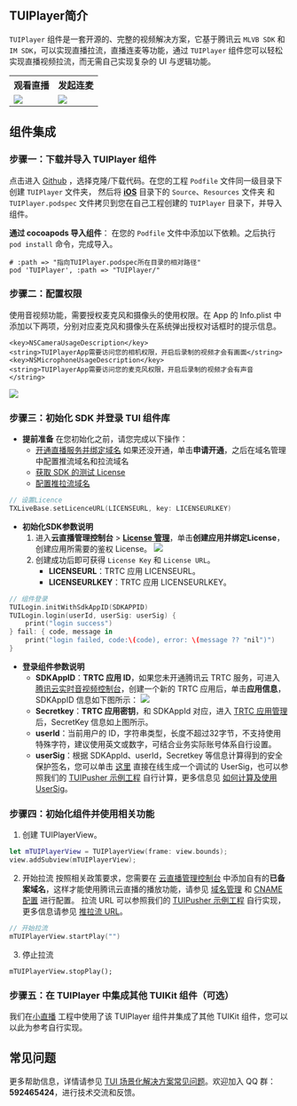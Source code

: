 ## TUIPlayer简介
`TUIPlayer` 组件是一套开源的、完整的视频解决方案，它基于腾讯云 `MLVB SDK` 和` IM SDK`，可以实现直播拉流，直播连麦等功能，通过 `TUIPlayer` 组件您可以轻松实现直播视频拉流，而无需自己实现复杂的 UI 与逻辑功能。
<table>
<tr>
   <th style="text-align:center">观看直播</th>
   <th style="text-align:center">发起连麦</th>
 </tr>
<tr>
<td><img src="https://qcloudimg.tencent-cloud.cn/raw/9cbd0d20c12b86a87436fc72e0b4950d.jpg"/></td>
<td><img src="https://qcloudimg.tencent-cloud.cn/raw/4125d61586106e87a414d738848ad0c6.jpg"/></td>
</tr>
</table>

[](id:model)
## 组件集成
[](id:model.step1)
### 步骤一：下载并导入 TUIPlayer 组件
点击进入 [Github](https://github.com/LiteAV-TUIKit/TUIPlayer) ，选择克隆/下载代码。在您的工程 `Podfile` 文件同一级目录下创建 `TUIPlayer` 文件夹， 然后将 [**iOS**](https://github.com/tencentyun/TUIPlayer/tree/main/iOS) 目录下的 `Source`、`Resources` 文件夹 和 `TUIPlayer.podspec` 文件拷贝到您在自己工程创建的 `TUIPlayer` 目录下，并导入组件。

**通过 cocoapods 导入组件**：
在您的 `Podfile` 文件中添加以下依赖。之后执行 `pod install` 命令，完成导入。
```
# :path => "指向TUIPlayer.podspec所在目录的相对路径"
pod 'TUIPlayer', :path => "TUIPlayer/"
```


[](id:model.step2)
### 步骤二：配置权限
使用音视频功能，需要授权麦克风和摄像头的使用权限。在 App 的 Info.plist 中添加以下两项，分别对应麦克风和摄像头在系统弹出授权对话框时的提示信息。

```
<key>NSCameraUsageDescription</key>
<string>TUIPlayerApp需要访问您的相机权限，开启后录制的视频才会有画面</string>
<key>NSMicrophoneUsageDescription</key>
<string>TUIPlayerApp需要访问您的麦克风权限，开启后录制的视频才会有声音</string>
```
![](https://main.qcloudimg.com/raw/54cc6989a8225700ff57494cba819c7b.jpg)


[](id:model.step3)
### 步骤三：初始化 SDK 并登录 TUI 组件库
- **提前准备**
在您初始化之前，请您完成以下操作：
	-  [开通直播服务并绑定域名](https://console.cloud.tencent.com/live/livestat) 如果还没开通，单击**申请开通**，之后在域名管理中配置推流域名和拉流域名
	- [获取 SDK 的测试 License](https://console.cloud.tencent.com/live/license) 
	- [配置推拉流域名](https://console.cloud.tencent.com/live/domainmanage)
```Swift
// 设置Licence
TXLiveBase.setLicenceURL(LICENSEURL, key: LICENSEURLKEY)
```
- **初始化SDK参数说明**
	1. 进入**云直播管理控制台** > **[License 管理](https://console.cloud.tencent.com/live/license)**，单击**创建应用并绑定License**，创建应用所需要的鉴权 License。
![](https://qcloudimg.tencent-cloud.cn/raw/886dbc5cf9cea301a69a7c06c80390d4.png)
	2. 创建成功后即可获得 `License Key` 和 `License URL`。
		- **LICENSEURL**：TRTC 应用 LICENSEURL。
		- **LICENSEURLKEY**：TRTC 应用 LICENSEURLKEY。
```Swift
// 组件登录
TUILogin.initWithSdkAppID(SDKAPPID)
TUILogin.login(userId, userSig: userSig) {
    print("login success")
} fail: { code, message in
    print("login failed, code:\(code), error: \(message ?? "nil")")
}
```
- **登录组件参数说明**
	- **SDKAppID**：**TRTC 应用 ID**，如果您未开通腾讯云 TRTC 服务，可进入 [腾讯云实时音视频控制台](https://console.cloud.tencent.com/trtc/app)，创建一个新的 TRTC 应用后，单击**应用信息**，SDKAppID 信息如下图所示：
	![](https://qcloudimg.tencent-cloud.cn/raw/3d6ebfa2a1e4ae5d3af3ecd564fb1463.png)
	- **Secretkey**：**TRTC 应用密钥**，和 SDKAppId 对应，进入 [TRTC 应用管理](https://console.cloud.tencent.com/trtc/app) 后，SecretKey 信息如上图所示。
	- **userId**：当前用户的 ID，字符串类型，长度不超过32字节，不支持使用特殊字符，建议使用英文或数字，可结合业务实际账号体系自行设置。
	- **userSig**：根据 SDKAppId、userId，Secretkey 等信息计算得到的安全保护签名，您可以单击 [这里](https://console.cloud.tencent.com/trtc/usersigtool) 直接在线生成一个调试的 UserSig，也可以参照我们的 [TUIPusher 示例工程](https://github.com/LiteAV-TUIKit/TUIPlayer/iOS/Example/Debug/GenerateTestUserSig.swift#L84) 自行计算，更多信息见 [如何计算及使用 UserSig](https://cloud.tencent.com/document/product/647/17275)。


[](id:model.step4)
### 步骤四：初始化组件并使用相关功能
1. 创建 TUIPlayerView。
```Swift
let mTUIPlayerView = TUIPlayerView(frame: view.bounds);
view.addSubview(mTUIPlayerView);
```
2. 开始拉流
按照相关政策要求，您需要在  [云直播管理控制台](https://console.cloud.tencent.com/live/domainmanage) 中添加自有的**已备案域名**，这样才能使用腾讯云直播的播放功能，请参见 [域名管理](https://cloud.tencent.com/document/product/267/20381) 和 [CNAME 配置](https://cloud.tencent.com/document/product/267/30560) 进行配置。
拉流 URL 可以参照我们的 [TUIPusher 示例工程](https://github.com/LiteAV-TUIKit/TUIPlayer/iOS/Example/Debug/URLUtils.swift#L42) 自行实现，更多信息请参见 [推拉流 URL](https://cloud.tencent.com/document/product/454/7915)。
```Swift
// 开始拉流
mTUIPlayerView.startPlay("")
```
3. 停止拉流
```
mTUIPlayerView.stopPlay();
```


[](id:model.step5)
### 步骤五：在 TUIPlayer 中集成其他 TUIKit 组件（可选）
我们在[小直播](https://github.com/tencentyun/XiaoZhiBo) 工程中使用了该 TUIPlayer 组件并集成了其他 TUIKit 组件，您可以以此为参考自行实现。

## 常见问题
更多帮助信息，详情请参见 [TUI 场景化解决方案常见问题](https://cloud.tencent.com/developer/article/1952880)。欢迎加入 QQ 群：**592465424**，进行技术交流和反馈。
